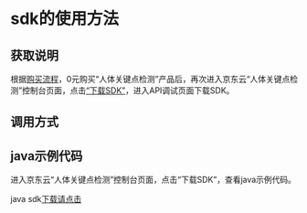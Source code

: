 # **sdk的使用方法**

## 获取说明 
根据[购买流程](../Pricing/Purchase-Process.md)，0元购买“人体关键点检测”产品后，再次进入京东云“人体关键点检测”控制台页面，点击[“下载SDK”](https://jdai.s3.cn-north-1.jdcloud-oss.com/aisdk/sdk/ai-java-sdk.zip)，进入API调试页面下载SDK。

## 调用方式

## java示例代码
进入京东云“人体关键点检测”控制台页面，点击“下载SDK”，查看java示例代码。

java sdk[下载请点击](https://jdai.s3.cn-north-1.jdcloud-oss.com/aisdk/sdk/ai-java-sdk.zip)

